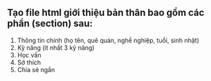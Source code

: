 ## Tạo file html giới thiệu bản thân bao gồm các phần (section) sau:

1. Thông tin chính (họ tên, quê quán, nghề nghiệp, tuổi, sinh nhật)
2. Kỹ năng (ít nhất 3 kỹ năng)
3. Học vấn
4. Sở thích
5. Chia sẻ ngắn
